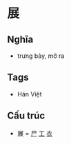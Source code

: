 # 展

## Nghĩa
* trưng bày, mở ra

## Tags
* Hán Việt

## Cấu trúc
* 展 = [尸](尸.md) [工](工.md) [衣](衣.md)

<script>window.HANZI_FIELD='展';</script>